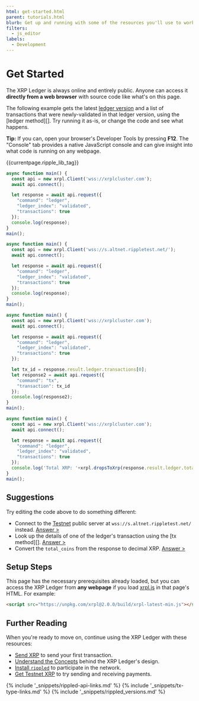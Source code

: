 ```yaml
---
html: get-started.html
parent: tutorials.html
blurb: Get up and running with some of the resources you'll use to work with the XRP Ledger.
filters:
  - js_editor
labels:
  - Development
---
```


# Get Started

The XRP Ledger is always online and entirely public. Anyone can access it **directly from a web browser** with source code like what's on this page.

The following example gets the latest [ledger version](ledgers.html) and a list of transactions that were newly-validated in that ledger version, using the \[ledger method\]\[\]. Try running it as-is, or change the code and see what happens.

**Tip:** If you can, open your browser's Developer Tools by pressing **F12**. The "Console" tab provides a native JavaScript console and can give insight into what code is running on any webpage. <!-- SPELLING_IGNORE: f12 -->

<!-- ripple-lib & prerequisites -->
{{currentpage.ripple_lib_tag}}

<!-- JS_EDITOR_START step2 -->

```js
async function main() {
  const api = new xrpl.Client('wss://xrplcluster.com');
  await api.connect();

  let response = await api.request({
    "command": "ledger",
    "ledger_index": "validated",
    "transactions": true
  });
  console.log(response);
}
main();
```

```js
async function main() {
  const api = new xrpl.Client('wss://s.altnet.rippletest.net/');
  await api.connect();

  let response = await api.request({
    "command": "ledger",
    "ledger_index": "validated",
    "transactions": true
  });
  console.log(response);
}
main();
```

```js
async function main() {
  const api = new xrpl.Client('wss://xrplcluster.com');
  await api.connect();

  let response = await api.request({
    "command": "ledger",
    "ledger_index": "validated",
    "transactions": true
  });

  let tx_id = response.result.ledger.transactions[0];
  let response2 = await api.request({
    "command": "tx",
    "transaction": tx_id
  });
  console.log(response2);
}
main();
```

```js
async function main() {
  const api = new xrpl.Client('wss://xrplcluster.com');
  await api.connect();

  let response = await api.request({
    "command": "ledger",
    "ledger_index": "validated",
    "transactions": true
  });
  console.log('Total XRP: '+xrpl.dropsToXrp(response.result.ledger.total_coins));
}
main();
```

<!-- JS_EDITOR_END -->


## Suggestions

Try editing the code above to do something different:

- Connect to the [Testnet](parallel-networks.html) public server at `wss://s.altnet.rippletest.net/` instead. [Answer >](javascript:js_interactives.step2.ex_1())
- Look up the details of one of the ledger's transaction using the \[tx method\]\[\]. [Answer >](javascript:js_interactives.step2.ex_2())
- Convert the `total_coins` from the response to decimal XRP. [Answer >](javascript:js_interactives.step2.ex_3())


## Setup Steps

This page has the necessary prerequisites already loaded, but you can access the XRP Ledger from **any webpage** if you load [xrpl.js](https://github.com/XRPLF/xrpl.js/) in that page's HTML. For example:

```html
<script src="https://unpkg.com/xrpl@2.0.0/build/xrpl-latest-min.js"></script>
```


## Further Reading

When you're ready to move on, continue using the XRP Ledger with these resources:

- [Send XRP](send-xrp.html) to send your first transaction.
- [Understand the Concepts](concepts.html) behind the XRP Ledger's design.
- [Install `rippled`](install-rippled.html) to participate in the network.
- [Get Testnet XRP](xrp-testnet-faucet.html) to try sending and receiving payments.

<!--{# common link defs #}-->
{% include '_snippets/rippled-api-links.md' %}
{% include '_snippets/tx-type-links.md' %}
{% include '_snippets/rippled_versions.md' %}
